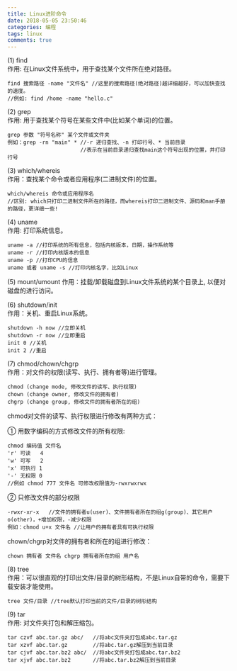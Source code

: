 ```yaml
---
title: Linux进阶命令
date: 2018-05-05 23:50:46
categories: 编程
tags: linux
comments: true 
---
```


(1) find  
作用: 在Linux文件系统中，用于查找某个文件所在绝对路径。

    find 搜索路径 -name "文件名" //这里的搜索路径(绝对路径)越详细越好，可以加快查找的速度。
    //例如: find /home -name "hello.c"
    

(2) grep  
作用: 用于查找某个符号在某些文件中(比如某个单词)的位置。

    grep 参数 "符号名称" 某个文件或文件夹 
    例如：grep -rn "main" * //-r 递归查找、-n 打印行号、* 当前目录
                           //表示在当前目录递归查找main这个符号出现的位置，并打印行号
    

(3) which/whereis  
作用：查找某个命令或者应用程序(二进制文件)的位置。

    which/whereis 命令或应用程序名
    //区别: which只打印二进制文件所在的路径，而whereis打印二进制文件、源码和man手册的路径，更详细一些!
    

(4) uname  
作用: 打印系统信息。

    uname -a //打印系统的所有信息，包括内核版本，日期，操作系统等
    uname -r //打印内核版本的信息
    uname -p //打印CPU的信息
    uname 或者 uname -s //打印内核名字，比如Linux
    

(5) mount/umount 作用：挂载/卸载磁盘到Linux文件系统的某个目录上, 以便对磁盘的进行访问。

(6) shutdown/init  
作用：关机、重启Linux系统。

    shutdown -h now //立即关机
    shutdown -r now //立即重启
    init 0 //关机
    init 2 //重启
    

(7) chmod/chown/chgrp  
作用：对文件的权限(读写、执行、拥有者等)进行管理。

    chmod (change mode, 修改文件的读写、执行权限)   
    chown (change owner, 修改文件的拥有者)  
    chgrp (change group, 修改文件的拥有者所在的组)  
    

chmod对文件的读写、执行权限进行修改有两种方式：

① 用数字编码的方式修改文件的所有权限:

    chmod 编码值 文件名  
    'r' 可读   4  
    'w' 可写   2  
    'x' 可执行 1  
    '-' 无权限 0  
    //例如 chmod 777 文件名 可修改权限值为-rwxrwxrwx
    

② 只修改文件的部分权限

    -rwxr-xr-x   //文件的拥有者u(user)、文件拥有者所在的组g(group)、其它用户o(other)，+增加权限，-减少权限 
    例如：chmod u+x 文件名 //让用户的拥有者具有可执行权限
    

chown/chgrp对文件的拥有者和所在的组进行修改：

    chown 拥有者 文件名 chgrp 拥有者所在的组 用户名
    

(8) tree  
作用：可以很直观的打印出文件/目录的树形结构，不是Linux自带的命令，需要下载安装才能使用。

    tree 文件/目录 //tree默认打印当前的文件/目录的树形结构
    

(9) tar  
作用: 对文件夹打包和解压缩包。

    tar czvf abc.tar.gz abc/   //将abc文件夹打包成abc.tar.gz
    tar xzvf abc.tar.gz        //将abc.tar.gz解压到当前目录
    tar cjvf abc.tar.bz2 abc/  //将abc文件夹打包成abc.tar.bz2
    tar xjvf abc.tar.bz2       //将abc.tar.bz2解压到当前目录